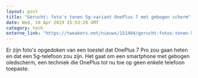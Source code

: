 ```yaml
---
layout: post
title: "Gerucht: foto's tonen 5g-variant OnePlus 7 met gebogen scherm"
date: Wed, 10 Apr 2019 15:53:28 GMT
category: tech
externe_link: "https://tweakers.net/nieuws/151404/gerucht-fotos-tonen-5g-variant-oneplus-7-met-gebogen-scherm.html"
---
```


Er zijn foto's opgedoken van een toestel dat OnePlus 7 Pro zou gaan heten en dat een 5g-telefoon zou zijn. Het gaat om een smartphone met gebogen oledscherm, een techniek die OnePlus tot nu toe op geen enkele telefoon toepaste.<img src="http://feeds.feedburner.com/~r/tweakers/mixed/~4/QXu-ULxtaRg" height="1" width="1" alt=""/>
